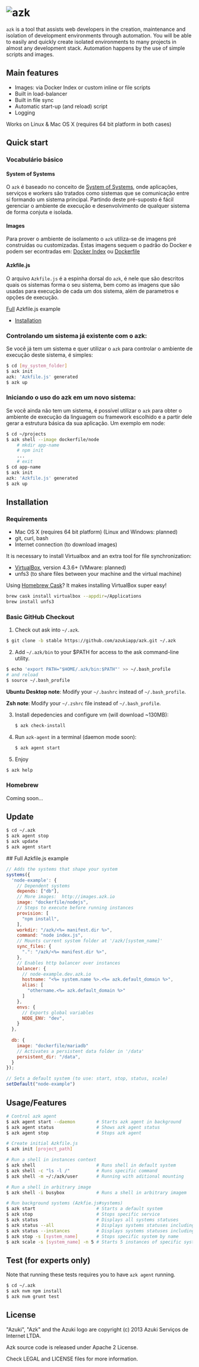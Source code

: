 # ![azk](https://github.com/azukiapp/azk/raw/master/src/share/pres/top-logo-wo.png)

`azk` is a tool that assists web developers in the creation, maintenance and isolation of development environments through automation. You will be able to easily and quickly create isolated environments to many projects in almost any development stack. Automation happens by the use of simple scripts and images.

## Main features

* Images: via Docker Index or custom inline or file scripts
* Built in load-balancer
* Built in file sync
* Automatic start-up (and reload) script
* Logging

Works on Linux & Mac OS X (requires 64 bit platform in both cases)

## Quick start

### Vocabulário básico

#### System of Systems

O `azk` é baseado no conceito de [System of Systems][sos], onde aplicações, serviços e workers são tratados como sistemas que se comunicação entre si formando um sistema principal. Partindo deste pré-suposto é fácil gerenciar o ambiente de execução e desenvolvimento de qualquer sistema de forma conjuta e isolada.

#### Images

Para prover o ambiente de isolamento o `azk` utiliza-se de imagens pré construidas ou customizadas. Estas imagens sequem o padrão do Docker e podem ser econtradas em: [Docker Index][docker_index] ou [Dockerfile][dockerfile]

#### Azkfile.js

O arquivo `Azkfile.js` é a espinha dorsal do `azk`, é nele que são descritos quais os sistemas forma o seu sistema, bem como as imagens que são usadas para execução de cada um dos sistema, além de parametros e opções de execução.

[Full](#full_manifest_example) Azkfile.js example
- [Installation](#a1)

### Controlando um sistema já existente com o azk:

Se você já tem um sistema e quer utilizar o `azk` para controlar o ambiente de execução deste sistema, é simples:

```bash
$ cd [my_system_folder]
$ azk init
azk: 'Azkfile.js' generated
$ azk up
```

### Iniciando o uso do azk em um novo sistema:

Se você ainda não tem um sistema, é possível utilizar o `azk` para obter o ambiente de execução da linguagem ou framework escolhido e a partir dele gerar a estrutura básica da sua aplicação. Um exemplo em node:

```bash
$ cd ~/projects
$ azk shell --image dockerfile/node
    # mkdir app-name
    # npm init
	...
	# exit
$ cd app-name
$ azk init
azk: 'Azkfile.js' generated
$ azk up
```

## Installation

### Requirements

* Mac OS X (requires 64 bit platform) (Linux and Windows: planned)
* git, curl, bash
* Internet connection (to download images)

It is necessary to install Virtualbox and an extra tool for file synchronization:

* [VirtualBox][virtualbox_dl], version 4.3.6+ (VMware: planned)
* unfs3 (to share files between your machine and the virtual machine)

Using [Homebrew Cask][homebrew_cask]? It makes installing VirtualBox super easy!

```sh
brew cask install virtualbox --appdir=/Applications
brew install unfs3
```

### Basic GitHub Checkout

1. Check out ask into `~/.azk`.

  ```bash
  $ git clone -b stable https://github.com/azukiapp/azk.git ~/.azk
  ```
  
2. Add `~/.azk/bin` to your $PATH for access to the ask command-line utility.

  ```bash
  $ echo 'export PATH="$HOME/.azk/bin:$PATH"' >> ~/.bash_profile
  # and reload
  $ source ~/.bash_profile
  ```

  **Ubuntu Desktop note**: Modify your `~/.bashrc` instead of `~/.bash_profile`.

  **Zsh note**: Modify your `~/.zshrc` file instead of `~/.bash_profile`.

3. Install depedencies and configure vm (will download ~130MB):

	```bash
	$ azk check-install
	```

4. Run `azk-agent` in a terminal (daemon mode soon):

	```bash
	$ azk agent start
	```

5. Enjoy

  ```bash
  $ azk help
  ```

### Homebrew

Coming soon...

## Update

```bash
$ cd ~/.azk
$ azk agent stop
$ azk update
$ azk agent start
```

<a name="full_manifest_example"/>
## Full Azkfile.js example

```js
// Adds the systems that shape your system
systems({
  'node-example': {
    // Dependent systems
    depends: ["db"],
    // More images:  http://images.azk.io
    image: "dockerfile/nodejs",
    // Steps to execute before running instances
    provision: [
      "npm install",
    ],
    workdir: "/azk/<%= manifest.dir %>",
    command: "node index.js",
    // Mounts current system folder at '/azk/[system_name]'
    sync_files: {
      ".": "/azk/<%= manifest.dir %>",
    },
    // Enables http balancer over instances
    balancer: {
      // node-example.dev.azk.io
      hostname: "<%= system.name %>.<%= azk.default_domain %>",
      alias: [
        "othername.<%= azk.default_domain %>"
      ]
    },
    envs: {
      // Exports global variables
      NODE_ENV: "dev",
    }
  },
  
  db: {
  	image: "dockerfile/mariadb"
    // Activates a persistent data folder in '/data'
  	persistent_dir: "/data",
  }
});

// Sets a default system (to use: start, stop, status, scale)
setDefault("node-example")
```

## Usage/Features

```bash
# Control azk agent
$ azk agent start --daemon        # Starts azk agent in background
$ azk agent status                # Shows azk agent status
$ azk agent stop                  # Stops azk agent

# Create initial Azkfile.js
$ azk init [project_path] 

# Run a shell in instances context
$ azk shell                       # Runs shell in default system
$ azk shell -c "ls -l /"          # Runs specific command
$ azk shell -m ~/:/azk/user       # Running with aditional mounting

# Run a shell in arbitrary image
$ azk shell -i busybox            # Runs a shell in arbitrary imagem

# Run background systems (Azkfie.js#systems)
$ azk start                       # Starts a default system
$ azk stop                        # Stops specific service
$ azk status                      # Displays all systems statuses
$ azk status --all                # Displays systems statuses including dead instances
$ azk status --instances          # Displays systems statuses including instances details
$ azk stop -s [system_name]       # Stops specific system by name
$ azk scale -s [system_name] -n 5 # Starts 5 instances of specific system
```

## Test (for experts only)

Note that running these tests requires you to have `azk agent` running.

```bash
$ cd ~/.azk
$ azk nvm npm install
$ azk nvm grunt test
```

## License

"Azuki", "Azk" and the Azuki logo are copyright (c) 2013 Azuki Serviços de Internet LTDA.

Azk source code is released under Apache 2 License.

Check LEGAL and LICENSE files for more information.

[sos]: http://en.wikipedia.org/wiki/System_of_systems
[docker]: http://docker.io
[docker_index]: http://index.docker.io
[dockerfile]: http://dockerfile.github.io
[virtualbox_dl]: http://www.vagrantup.com/downloads.html
[homebrew_cask]: https://github.com/phinze/homebrew-cask
